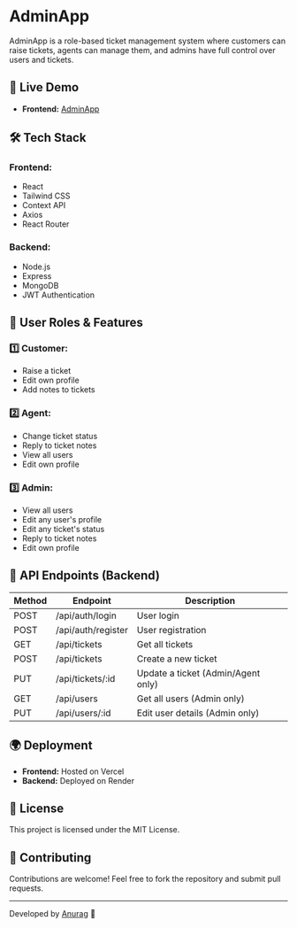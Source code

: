 <!-- @format -->

# AdminApp

AdminApp is a role-based ticket management system where customers can raise tickets, agents can manage them, and admins have full control over users and tickets.

## 🚀 Live Demo

- **Frontend:** [AdminApp](https://admin-app-black-ten.vercel.app)

## 🛠 Tech Stack

### Frontend:

- React
- Tailwind CSS
- Context API
- Axios
- React Router

### Backend:

- Node.js
- Express
- MongoDB
- JWT Authentication

## 🔑 User Roles & Features

### 1️⃣ Customer:

- Raise a ticket
- Edit own profile
- Add notes to tickets

### 2️⃣ Agent:

- Change ticket status
- Reply to ticket notes
- View all users
- Edit own profile

### 3️⃣ Admin:

- View all users
- Edit any user's profile
- Edit any ticket's status
- Reply to ticket notes
- Edit own profile

## 📡 API Endpoints (Backend)

| Method | Endpoint           | Description                        |
| ------ | ------------------ | ---------------------------------- |
| POST   | /api/auth/login    | User login                         |
| POST   | /api/auth/register | User registration                  |
| GET    | /api/tickets       | Get all tickets                    |
| POST   | /api/tickets       | Create a new ticket                |
| PUT    | /api/tickets/:id   | Update a ticket (Admin/Agent only) |
| GET    | /api/users         | Get all users (Admin only)         |
| PUT    | /api/users/:id     | Edit user details (Admin only)     |

## 🌍 Deployment

- **Frontend:** Hosted on Vercel
- **Backend:** Deployed on Render

## 📄 License

This project is licensed under the MIT License.

## 🤝 Contributing

Contributions are welcome! Feel free to fork the repository and submit pull requests.

---

Developed by [Anurag](https://github.com/anurag090697) 🚀
